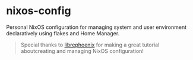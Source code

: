 # nixos-config

Personal NixOS configuration for managing system and user environment declaratively using flakes and Home Manager.

> Special thanks to [librephoenix](https://github.com/librephoenix) for making a great tutorial aboutcreating and managing NixOS configuration!

